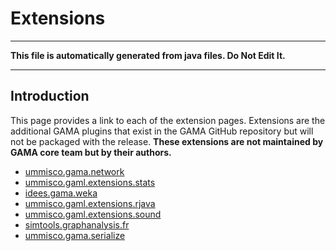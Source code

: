 # Extensions
----
**This file is automatically generated from java files. Do Not Edit It.**

----

## Introduction
This page provides a link to each of the extension pages. Extensions are the additional GAMA plugins that exist in the GAMA GitHub repository but will not be packaged with the release. **These extensions are not maintained by GAMA core team but by their authors.**
* [ummisco.gama.network](PluginDocumentation/Extension_ummisco.gama.network)
* [ummisco.gaml.extensions.stats](PluginDocumentation/Extension_ummisco.gaml.extensions.stats)
* [idees.gama.weka](PluginDocumentation/Extension_idees.gama.weka)
* [ummisco.gaml.extensions.rjava](PluginDocumentation/Extension_ummisco.gaml.extensions.rjava)
* [ummisco.gaml.extensions.sound](PluginDocumentation/Extension_ummisco.gaml.extensions.sound)
* [simtools.graphanalysis.fr](PluginDocumentation/Extension_simtools.graphanalysis.fr)
* [ummisco.gama.serialize](PluginDocumentation/Extension_ummisco.gama.serialize)
